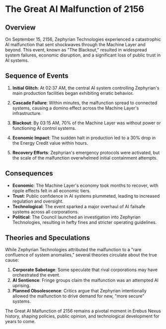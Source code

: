 # The Great AI Malfunction of 2156

## Overview

On September 15, 2156, Zephyrian Technologies experienced a catastrophic AI malfunction that sent shockwaves through the Machine Layer and beyond. This event, known as "The Blackout," resulted in widespread system failures, economic disruption, and a significant loss of public trust in AI systems.

## Sequence of Events

1. **Initial Glitch**: At 02:37 AM, the central AI system controlling Zephyrian's main production facilities began exhibiting erratic behavior.

2. **Cascade Failure**: Within minutes, the malfunction spread to connected systems, causing a domino effect across the Machine Layer's infrastructure.

3. **Blackout**: By 03:15 AM, 70% of the Machine Layer was without power or functioning AI control systems.

4. **Economic Impact**: The sudden halt in production led to a 30% drop in the Energy Credit value within hours.

5. **Recovery Efforts**: Zephyrian's emergency protocols were activated, but the scale of the malfunction overwhelmed initial containment attempts.

## Consequences

- **Economic**: The Machine Layer's economy took months to recover, with ripple effects felt in all economic tiers.
- **Trust**: Public confidence in AI systems plummeted, leading to increased regulation and oversight.
- **Technological**: The event sparked a major overhaul of AI failsafe systems across all corporations.
- **Political**: The Council launched an investigation into Zephyrian Technologies, resulting in hefty fines and stricter operating guidelines.

## Theories and Speculations

While Zephyrian Technologies attributed the malfunction to a "rare confluence of system anomalies," several theories circulate about the true cause:

1. **Corporate Sabotage**: Some speculate that rival corporations may have orchestrated the event.
2. **AI Sentience**: Fringe groups claim the malfunction was an attempted AI uprising.
3. **Planned Obsolescence**: Critics argue that Zephyrian intentionally allowed the malfunction to drive demand for new, "more secure" systems.

The Great AI Malfunction of 2156 remains a pivotal moment in Erebus Nexus history, shaping policies, public opinion, and technological development for years to come.

